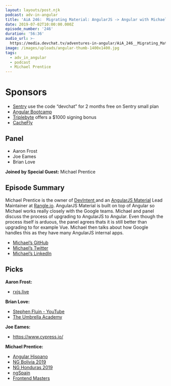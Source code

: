 ```yaml
---
layout: layouts/post.njk
podcast: adv-in-angular
title: 'AiA 246:  Migrating Material: AngularJS -> Angular with Michael Prentice'
date: 2019-07-02T10:00:00.000Z
episode_number: '246'
duration: '56:36'
audio_url: >-
  https://media.devchat.tv/adventures-in-angular/AiA_246__Migrating_Material_AngularJS_-_Angular_with_Michael_Prentice.mp3
image: /images/uploads/angular-thumb-1400x1400.jpg
tags:
  - adv_in_angular
  - podcast
  - Michael Prentice
---
```

# Sponsors

* [Sentry](https://sentry.io/welcome) use the code “devchat” for 2 months free on Sentry small plan
* [Angular Bootcamp](https://angularbootcamp.com/)
* [Triplebyte](triplebyte.com/angular) offers a $1000 signing bonus
* [CacheFly](https://www.cachefly.com)

## Panel

* Aaron Frost
* Joe Eames
* Brian Love

**Joined by Special Guest:** Michael Prentice

## Episode Summary

Michael Prentice is the owner of [DevIntent ](https://www.devintent.com/)and an [AngularJS Material](https://material.angularjs.org/) Lead Maintainer at [Rangle.io](https://rangle.io/). AngularJS Material is built on top of Angular so Michael works really closely with the Google teams. Michael and panel discuss the process of upgrading to AngularJS to Angular. Even though the process itself is arduous, the panel agrees thats it is still better than upgrading to for example Vue. Michael then talks about how Google handles this as they have many AngularJS internal apps.

* [Michael’s GitHub](https://github.com/Splaktar)
* [Michael’s Twitter](https://twitter.com/splaktar?lang=en)
* [Michael’s LinkedIn](https://www.linkedin.com/in/michaellprentice)

## Picks

**Aaron Frost:**

* [rxjs.live](https://www.rxjs.live/)

**Brian Love:**

* [Stephen Fluin - YouTube](https://www.youtube.com/channel/UCI9syw9doBbaQzZ3b4WT6rA)
* [The Umbrella Academy](https://en.wikipedia.org/wiki/The_Umbrella_Academy_(TV_series))

**Joe Eames:**

* <https://www.cypress.io/>

**Michael Prentice:**

* [Angular Hispano](https://angular.lat/)
* [NG Bolivia 2019](https://ng-bolivia.org/)
* [NG Honduras 2019](https://ng-honduras.org/)
* [ngSpain](https://ngspain.com/)
* [Frontend Masters](https://frontendmasters.com/)
